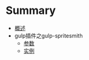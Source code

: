 # Summary

* [概述](README.md)
* gulp插件之gulp-spritesmith
    * [参数](gulp-plugin/spritesmith/parame.md)
    * [实例](gulp-plugin/spritesmith/example.md)

